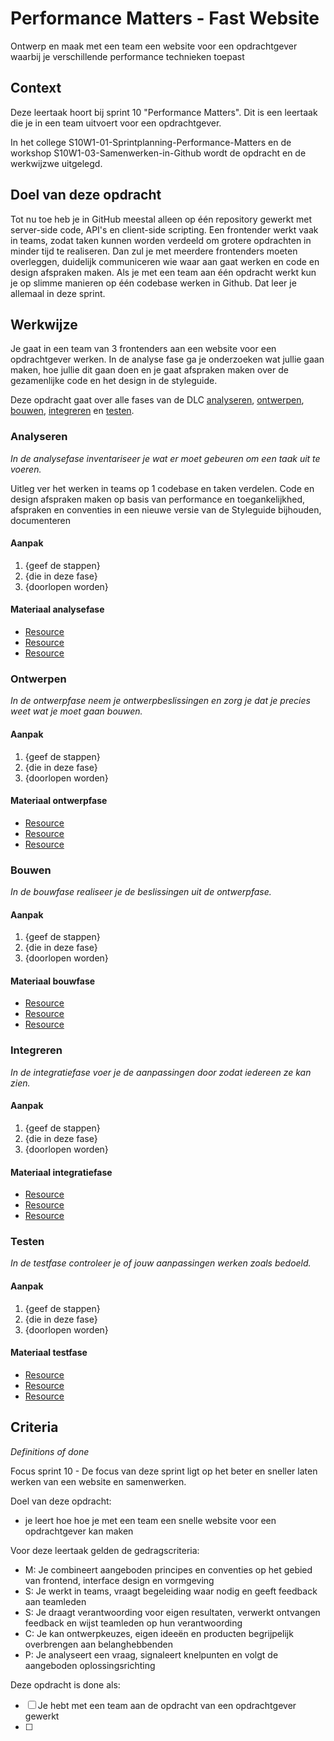 # Performance Matters - Fast Website

Ontwerp en maak met een team een website voor een opdrachtgever waarbij je verschillende performance technieken toepast

## Context
Deze leertaak hoort bij sprint 10 "Performance Matters". Dit is een leertaak die je in een team uitvoert voor een opdrachtgever.

In het college S10W1-01-Sprintplanning-Performance-Matters en de workshop S10W1-03-Samenwerken-in-Github wordt de opdracht en de werkwijzwe uitgelegd.


## Doel van deze opdracht

Tot nu toe heb je in GitHub meestal alleen op één repository gewerkt met server-side code, API's en client-side scripting. Een frontender werkt vaak in teams, zodat taken kunnen worden verdeeld om grotere opdrachten in minder tijd te realiseren. Dan zul je met meerdere frontenders moeten overleggen, duidelijk communiceren wie waar aan gaat werken en code en design afspraken maken. Als je met een team aan één opdracht werkt kun je op slimme manieren op één codebase werken in Github. Dat leer je allemaal in deze sprint.  


## Werkwijze

Je gaat in een team van 3 frontenders aan een website voor een opdrachtgever werken. In de analyse fase ga je onderzoeken wat jullie gaan maken, hoe jullie dit gaan doen en je gaat afspraken maken over de gezamenlijke code en het design in de styleguide.  

Deze opdracht gaat over alle fases van de DLC [analyseren](#analyseren), [ontwerpen](#ontwerpen), [bouwen](#bouwen), [integreren](#integreren) en [testen](#testen).

### Analyseren
*In de analysefase inventariseer je wat er moet gebeuren om een taak uit te voeren.*


Uitleg ver het werken in teams op 1 codebase en taken verdelen. 
Code en design afspraken maken op basis van performance en toegankelijkhed, afspraken en conventies in een nieuwe versie van de Styleguide bijhouden, documenteren


#### Aanpak

1. {geef de stappen}
2. {die in deze fase}
3. {doorlopen worden}

#### Materiaal analysefase

- [Resource](https://example.com)
- [Resource](https://example.com)
- [Resource](https://example.com)

</details>

### Ontwerpen
*In de ontwerpfase neem je ontwerpbeslissingen en zorg je dat je precies weet wat je moet gaan bouwen.*

#### Aanpak

1. {geef de stappen}
2. {die in deze fase}
3. {doorlopen worden}

#### Materiaal ontwerpfase

- [Resource](https://example.com)
- [Resource](https://example.com)
- [Resource](https://example.com)



### Bouwen
*In de bouwfase realiseer je de beslissingen uit de ontwerpfase.*

#### Aanpak

1. {geef de stappen}
2. {die in deze fase}
3. {doorlopen worden}

#### Materiaal bouwfase

- [Resource](https://example.com)
- [Resource](https://example.com)
- [Resource](https://example.com)


### Integreren
*In de integratiefase voer je de aanpassingen door zodat iedereen ze kan zien.*

#### Aanpak

1. {geef de stappen}
2. {die in deze fase}
3. {doorlopen worden}

#### Materiaal integratiefase

- [Resource](https://example.com)
- [Resource](https://example.com)
- [Resource](https://example.com)



### Testen
*In de testfase controleer je of jouw aanpassingen werken zoals bedoeld.*

#### Aanpak

1. {geef de stappen}
2. {die in deze fase}
3. {doorlopen worden}

#### Materiaal testfase

- [Resource](https://example.com)
- [Resource](https://example.com)
- [Resource](https://example.com)



## Criteria
*Definitions of done*

Focus sprint 10 - De focus van deze sprint ligt op het beter en sneller laten werken van een website en samenwerken.


Doel van deze opdracht:

* je leert hoe hoe je met een team een snelle website voor een opdrachtgever kan maken


Voor deze leertaak gelden de gedragscriteria:

* M: Je combineert aangeboden principes en conventies op het gebied van frontend, interface design en vormgeving
* S: Je werkt in teams, vraagt begeleiding waar nodig en geeft feedback aan teamleden
* S: Je draagt verantwoording voor eigen resultaten, verwerkt ontvangen feedback en wijst teamleden op hun verantwoording
* C: Je kan ontwerpkeuzes, eigen ideeën en producten begrijpelijk overbrengen aan belanghebbenden
* P: Je analyseert een vraag, signaleert knelpunten en volgt de aangeboden oplossingsrichting

Deze opdracht is done als:

- [ ] Je hebt met een team aan de opdracht van een opdrachtgever gewerkt
- [ ] 

